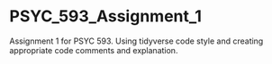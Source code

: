 # PSYC_593_Assignment_1
Assignment 1 for PSYC 593. Using tidyverse code style and creating appropriate code comments and explanation. 
